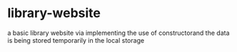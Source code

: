 # library-website
a basic library website via implementing the use of constructorand the data is being stored temporarily in the local storage
